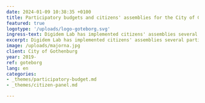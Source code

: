 ```yaml
---
date: 2024-01-09 10:38:35 +0100
title: Participatory budgets and citizens' assemblies for the City of Gothenburg
featured: true
logotype: '/uploads/logo-goteborg.svg'
ingress-text: Digidem Lab has implemented citizens' assemblies several participatory budgets for the City of Gothenburg.
excerpt: Digidem Lab has implemented citizens' assemblies several participatory budgets for the City of Gothenburg.
image: /uploads/majorna.jpg
client: City of Gothenburg
year: 2019-
ref: goteborg
lang: en
categories:
- _themes/participatory-budget.md
- _themes/citizen-panel.md

---
```

